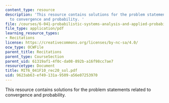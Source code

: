 ```yaml
---
content_type: resource
description: 'This resource contains solutions for the problem statements related
  to convergence and probability. '
file: /courses/6-041-probabilistic-systems-analysis-and-applied-probability-fall-2010/9623ab63ef49131a9509a56e07253970_MIT6_041F10_rec20_sol.pdf
file_type: application/pdf
learning_resource_types:
- Recitations
license: https://creativecommons.org/licenses/by-nc-sa/4.0/
ocw_type: OCWFile
parent_title: Recitations
parent_type: CourseSection
parent_uid: 61319af1-4f0c-da08-892b-a16f98cc7ae7
resourcetype: Document
title: MIT6_041F10_rec20_sol.pdf
uid: 9623ab63-ef49-131a-9509-a56e07253970
---
```

This resource contains solutions for the problem statements related to convergence and probability. 